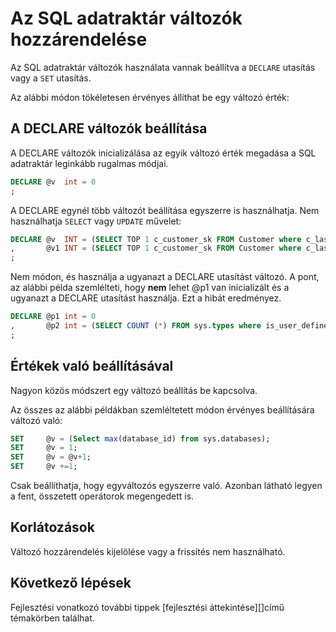 <properties
   pageTitle="Az SQL adatraktár változók hozzárendelése |} Microsoft Azure"
   description="Tippek a Transact-SQL Azure SQL-adatraktár változók kiosztása megoldások fejlesztésére."
   services="sql-data-warehouse"
   documentationCenter="NA"
   authors="jrowlandjones"
   manager="barbkess"
   editor=""/>

<tags
   ms.service="sql-data-warehouse"
   ms.devlang="NA"
   ms.topic="article"
   ms.tgt_pltfrm="NA"
   ms.workload="data-services"
   ms.date="06/14/2016"
   ms.author="jrj;barbkess;sonyama"/>

# <a name="assign-variables-in-sql-data-warehouse"></a>Az SQL adatraktár változók hozzárendelése
Az SQL adatraktár változók használata vannak beállítva a `DECLARE` utasítás vagy a `SET` utasítás.

Az alábbi módon tökéletesen érvényes állíthat be egy változó érték:

## <a name="setting-variables-with-declare"></a>A DECLARE változók beállítása

A DECLARE változók inicializálása az egyik változó érték megadása a SQL adatraktár leginkább rugalmas módjai.

```sql
DECLARE @v  int = 0
;
```

A DECLARE egynél több változót beállítása egyszerre is használhatja. Nem használhatja `SELECT` vagy `UPDATE` művelet:

```sql
DECLARE @v  INT = (SELECT TOP 1 c_customer_sk FROM Customer where c_last_name = 'Smith')
,       @v1 INT = (SELECT TOP 1 c_customer_sk FROM Customer where c_last_name = 'Jones')
;
```

Nem módon, és használja a ugyanazt a DECLARE utasítást változó. A pont, az alábbi példa szemlélteti, hogy **nem** lehet @p1 van inicializált és a ugyanazt a DECLARE utasítást használja. Ezt a hibát eredményez.

```sql
DECLARE @p1 int = 0
,       @p2 int = (SELECT COUNT (*) FROM sys.types where is_user_defined = @p1 )
;
```

## <a name="setting-values-with-set"></a>Értékek való beállításával
Nagyon közös módszert egy változó beállítás be kapcsolva.

Az összes az alábbi példákban szemléltetett módon érvényes beállítására változó való:

```sql
SET     @v = (Select max(database_id) from sys.databases);
SET     @v = 1;
SET     @v = @v+1;
SET     @v +=1;
```

Csak beállíthatja, hogy egyváltozós egyszerre való. Azonban látható legyen a fent, összetett operátorok megengedett is.

## <a name="limitations"></a>Korlátozások
Változó hozzárendelés kijelölése vagy a frissítés nem használható.


## <a name="next-steps"></a>Következő lépések
Fejlesztési vonatkozó további tippek [fejlesztési áttekintése][]című témakörben találhat.

<!--Image references-->

<!--Article references-->
[fejlesztési – áttekintés]: sql-data-warehouse-overview-develop.md

<!--MSDN references-->

<!--Other Web references-->
